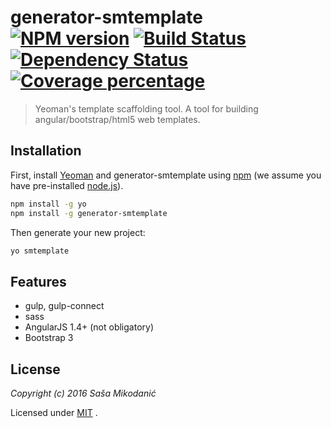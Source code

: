 # generator-smtemplate [![NPM version][npm-image]][npm-url] [![Build Status][travis-image]][travis-url] [![Dependency Status][daviddm-image]][daviddm-url] [![Coverage percentage][coveralls-image]][coveralls-url]
> Yeoman&#39;s template scaffolding tool. A tool for building angular/bootstrap/html5 web templates.

## Installation

First, install [Yeoman](http://yeoman.io) and generator-smtemplate using [npm](https://www.npmjs.com/) (we assume you have pre-installed [node.js](https://nodejs.org/)).

```bash
npm install -g yo
npm install -g generator-smtemplate
```

Then generate your new project:

```bash
yo smtemplate
```




## Features

* gulp, gulp-connect
* sass
* AngularJS 1.4+ (not obligatory)
* Bootstrap 3




## License

*Copyright (c) 2016 Saša Mikodanić*

Licensed under [MIT](https://raw.githubusercontent.com/smikodanic/generator-smtemplate/master/LICENSE) .


[npm-image]: https://badge.fury.io/js/generator-smtemplate.svg
[npm-url]: https://npmjs.org/package/generator-smtemplate
[travis-image]: https://travis-ci.org/smikodanic/generator-smtemplate.svg?branch=master
[travis-url]: https://travis-ci.org/smikodanic/generator-smtemplate
[daviddm-image]: https://david-dm.org/smikodanic/generator-smtemplate.svg?theme=shields.io
[daviddm-url]: https://david-dm.org/smikodanic/generator-smtemplate
[coveralls-image]: https://coveralls.io/repos/smikodanic/generator-smtemplate/badge.svg
[coveralls-url]: https://coveralls.io/r/smikodanic/generator-smtemplate
